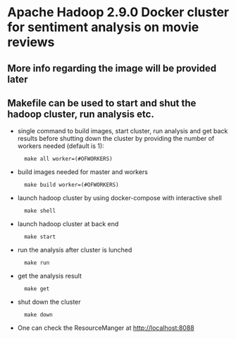 # Apache Hadoop 2.9.0 Docker cluster for sentiment analysis on movie reviews

## More info regarding the image will be provided later

## Makefile can be used to start and shut the hadoop cluster, run analysis etc.

* single command to build images, start cluster, run analysis and get back results before shutting down the cluster by providing the number of workers needed (default is 1):

		make all worker=(#OFWORKERS)

* build images needed for master and workers

		make build worker=(#OFWORKERS)
		
* launch hadoop cluster by using docker-compose with interactive shell

		make shell

* launch hadoop cluster at back end

		make start

* run the analysis after cluster is lunched

		make run

* get the analysis result

		make get

* shut down the cluster

		make down
		
* One can check the ResourceManger at [http://localhost:8088](http://localhost:8088)



